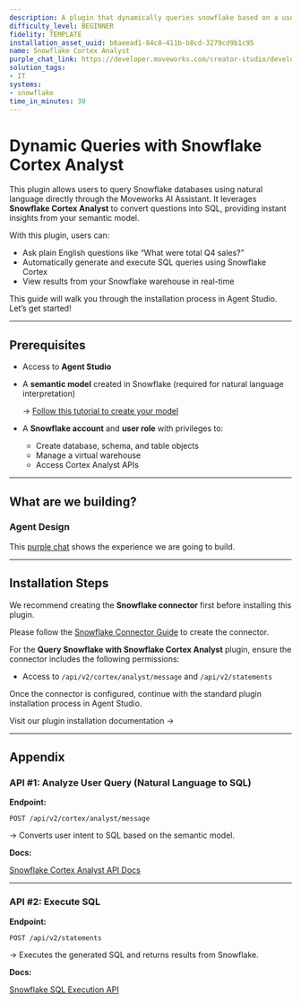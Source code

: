 ```yaml
---
description: A plugin that dynamically queries snowflake based on a user's request.
difficulty_level: BEGINNER
fidelity: TEMPLATE
installation_asset_uuid: b6aeead1-84c8-411b-b8cd-3279cd9b1c95
name: Snowflake Cortex Analyst
purple_chat_link: https://developer.moveworks.com/creator-studio/developer-tools/purple-chat/?conversation=%7B%22startTimestamp%22%3A%2211%3A43+AM%22%2C%22messages%22%3A%5B%7B%22role%22%3A%22user%22%2C%22parts%22%3A%5B%7B%22richText%22%3A%22What+are+the+top+5+clusters+with+the+most+used+space%3F%22%7D%5D%7D%2C%7B%22role%22%3A%22assistant%22%2C%22parts%22%3A%5B%7B%22richText%22%3A%22I+can+run+this+query+on+Snowflake+for+you.%22%7D%5D%7D%2C%7B%22role%22%3A%22assistant%22%2C%22parts%22%3A%5B%7B%22richText%22%3A%22Here+are+the+top+5+clusters+with+the+most+used+space.%22%7D%2C%7B%22richText%22%3A%22%3Cb%3ECluster+12345%3C%2Fb%3E%3Cbr%3E%3Cp%3E%3Cb%3EUsed+Space%3A+%3C%2Fb%3E500GB%3C%2Fp%3E%22%7D%2C%7B%22richText%22%3A%22%3Cb%3ECluster+67890%3C%2Fb%3E%3Cbr%3E%3Cp%3E%3Cb%3EUsed+Space%3A+%3C%2Fb%3E450GB%3C%2Fp%3E%22%7D%2C%7B%22richText%22%3A%22%3Cb%3ECluster+54321%3C%2Fb%3E%3Cbr%3E%3Cp%3E%3Cb%3EUsed+Space%3A+%3C%2Fb%3E420GB%3C%2Fp%3E%22%7D%2C%7B%22richText%22%3A%22%3Cb%3ECluster+98765%3C%2Fb%3E%3Cbr%3E%3Cp%3E%3Cb%3EUsed+Space%3A+%3C%2Fb%3E400GB%3C%2Fp%3E%22%7D%2C%7B%22richText%22%3A%22%3Cb%3ECluster+78901%3C%2Fb%3E%3Cbr%3E%3Cp%3E%3Cb%3EUsed+Space%3A+%3C%2Fb%3E380GB%3C%2Fp%3E%22%7D%5D%7D%5D%7D
solution_tags:
- IT
systems:
- snowflake
time_in_minutes: 30
---
```


# Dynamic Queries with Snowflake Cortex Analyst

This plugin allows users to query Snowflake databases using natural language directly through the Moveworks AI Assistant. It leverages **Snowflake Cortex Analyst** to convert questions into SQL, providing instant insights from your semantic model.

With this plugin, users can:

- Ask plain English questions like “What were total Q4 sales?”
- Automatically generate and execute SQL queries using Snowflake Cortex
- View results from your Snowflake warehouse in real-time

This guide will walk you through the installation process in Agent Studio. Let’s get started!

---

## Prerequisites

- Access to **Agent Studio**
- A **semantic model** created in Snowflake (required for natural language interpretation)
    
    → [Follow this tutorial to create your model](https://docs.snowflake.com/en/user-guide/snowflake-cortex/cortex-analyst/tutorials/tutorial-1#introduction)
    
- A **Snowflake account** and **user role** with privileges to:
    - Create database, schema, and table objects
    - Manage a virtual warehouse
    - Access Cortex Analyst APIs

---

## What are we building?

### Agent Design

This [purple chat](https://developer.moveworks.com/creator-studio/developer-tools/purple-chat?conversation=%7B%22startTimestamp%22%3A%2211%3A43+AM%22%2C%22messages%22%3A%5B%7B%22role%22%3A%22user%22%2C%22parts%22%3A%5B%7B%22richText%22%3A%22What+are+the+top+5+clusters+with+the+most+used+space%3F%22%7D%5D%7D%2C%7B%22role%22%3A%22assistant%22%2C%22parts%22%3A%5B%7B%22richText%22%3A%22I+can+run+this+query+on+Snowflake+for+you.%22%7D%5D%7D%2C%7B%22role%22%3A%22assistant%22%2C%22parts%22%3A%5B%7B%22richText%22%3A%22Here+are+the+top+5+clusters+with+the+most+used+space.%22%7D%2C%7B%22richText%22%3A%22%3Cb%3ECluster+12345%3C%2Fb%3E%3Cbr%3E%3Cp%3E%3Cb%3EUsed+Space%3A+%3C%2Fb%3E500GB%3C%2Fp%3E%22%7D%2C%7B%22richText%22%3A%22%3Cb%3ECluster+67890%3C%2Fb%3E%3Cbr%3E%3Cp%3E%3Cb%3EUsed+Space%3A+%3C%2Fb%3E450GB%3C%2Fp%3E%22%7D%2C%7B%22richText%22%3A%22%3Cb%3ECluster+54321%3C%2Fb%3E%3Cbr%3E%3Cp%3E%3Cb%3EUsed+Space%3A+%3C%2Fb%3E420GB%3C%2Fp%3E%22%7D%2C%7B%22richText%22%3A%22%3Cb%3ECluster+98765%3C%2Fb%3E%3Cbr%3E%3Cp%3E%3Cb%3EUsed+Space%3A+%3C%2Fb%3E400GB%3C%2Fp%3E%22%7D%2C%7B%22richText%22%3A%22%3Cb%3ECluster+78901%3C%2Fb%3E%3Cbr%3E%3Cp%3E%3Cb%3EUsed+Space%3A+%3C%2Fb%3E380GB%3C%2Fp%3E%22%7D%5D%7D%5D%7D) shows the experience we are going to build.

---

## Installation Steps

We recommend creating the **Snowflake connector** first before installing this plugin.

Please follow the [Snowflake Connector Guide](https://developer.moveworks.com/marketplace/package?id=snowflake&hist=home%2Cbrws) to create the connector.

For the **Query Snowflake with Snowflake Cortex Analyst** plugin, ensure the connector includes the following permissions:

- Access to `/api/v2/cortex/analyst/message` and `/api/v2/statements`

Once the connector is configured, continue with the standard plugin installation process in Agent Studio.

Visit our plugin installation documentation →

---

## Appendix

### API #1: Analyze User Query (Natural Language to SQL)

**Endpoint:**

`POST /api/v2/cortex/analyst/message`

→ Converts user intent to SQL based on the semantic model.

**Docs:**

[Snowflake Cortex Analyst API Docs](https://docs.snowflake.com/en/user-guide/snowflake-cortex/cortex-analyst/rest-api#send-message)

---

### API #2: Execute SQL

**Endpoint:**

`POST /api/v2/statements`

→ Executes the generated SQL and returns results from Snowflake.

**Docs:**

[Snowflake SQL Execution API](https://docs.snowflake.com/en/developer-guide/sql-api/submitting-requests)